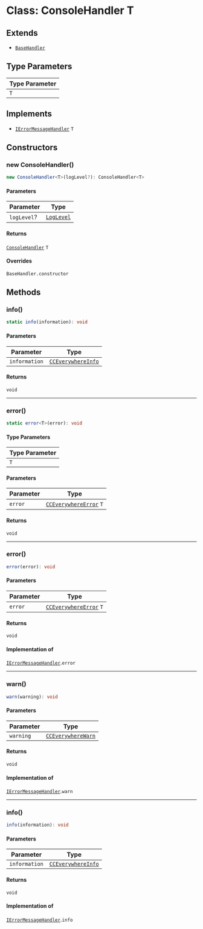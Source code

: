 # Class: ConsoleHandler T

## Extends

- [`BaseHandler`](../../BaseHandler/classes/base-handler.md)

## Type Parameters

| Type Parameter |
| ------ |
| `T` |

## Implements

- [`IErrorMessageHandler`](../../../IErrorMessageHandler/interfaces/i-error-message-handler.md) `T`

## Constructors

### new ConsoleHandler()

```ts
new ConsoleHandler<T>(logLevel?): ConsoleHandler<T>
```

#### Parameters

| Parameter | Type |
| ------ | ------ |
| `logLevel`? | [`LogLevel`](../../../CCEverywhereError.types/enumerations/log-level.md) |

#### Returns

[`ConsoleHandler`](console-handler.md) `T`

#### Overrides

`BaseHandler.constructor`

## Methods

### info()

```ts
static info(information): void
```

#### Parameters

| Parameter | Type |
| ------ | ------ |
| `information` | [`CCEverywhereInfo`](../../../CCEverywhereError.types/interfaces/cc-everywhere-info.md) |

#### Returns

`void`

<hr />

### error()

```ts
static error<T>(error): void
```

#### Type Parameters

| Type Parameter |
| ------ |
| `T` |

#### Parameters

| Parameter | Type |
| ------ | ------ |
| `error` | [`CCEverywhereError`](../../../CCEverywhereError/classes/cc-everywhere-error.md) `T` |

#### Returns

`void`

<hr />

### error()

```ts
error(error): void
```

#### Parameters

| Parameter | Type |
| ------ | ------ |
| `error` | [`CCEverywhereError`](../../../CCEverywhereError/classes/cc-everywhere-error.md) `T` |

#### Returns

`void`

#### Implementation of

[`IErrorMessageHandler`](../../../IErrorMessageHandler/interfaces/i-error-message-handler.md).`error`

<hr />

### warn()

```ts
warn(warning): void
```

#### Parameters

| Parameter | Type |
| ------ | ------ |
| `warning` | [`CCEverywhereWarn`](../../../CCEverywhereError.types/interfaces/cc-everywhere-warn.md) |

#### Returns

`void`

#### Implementation of

[`IErrorMessageHandler`](../../../IErrorMessageHandler/interfaces/i-error-message-handler.md).`warn`

<hr />

### info()

```ts
info(information): void
```

#### Parameters

| Parameter | Type |
| ------ | ------ |
| `information` | [`CCEverywhereInfo`](../../../CCEverywhereError.types/interfaces/cc-everywhere-info.md) |

#### Returns

`void`

#### Implementation of

[`IErrorMessageHandler`](../../../IErrorMessageHandler/interfaces/i-error-message-handler.md).`info`

